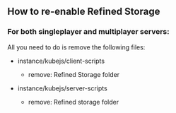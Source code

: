 ## How to re-enable Refined Storage 
### For both singleplayer and multiplayer servers: 
All you need to do is remove the following files:
- instance/kubejs/client-scripts
   - remove: Refined Storage folder

- instance/kubejs/server-scripts
   - remove: Refined storage folder